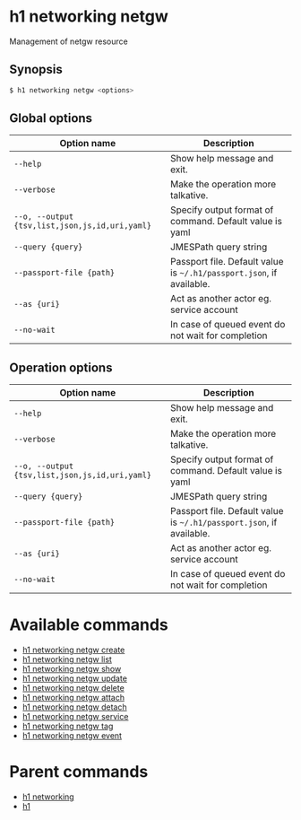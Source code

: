 
# h1 networking netgw

Management of netgw resource

## Synopsis

```bash
$ h1 networking netgw <options>
```

## Global options

| Option name                                        | Description                                                              |
| -------------------------------------------------- | ------------------------------------------------------------------------ |
| ```--help```                                       | Show help message and exit.                                              |
| ```--verbose```                                    | Make the operation more talkative.                                       |
| ```--o, --output {tsv,list,json,js,id,uri,yaml}``` | Specify output format of command. Default value is yaml                  |
| ```--query {query}```                              | JMESPath query string                                                    |
| ```--passport-file {path}```                       | Passport file. Default value is ```~/.h1/passport.json```, if available. |
| ```--as {uri}```                                   | Act as another actor eg. service account                                 |
| ```--no-wait```                                    | In case of queued event do not wait for completion                       |

## Operation options

| Option name                                        | Description                                                              |
| -------------------------------------------------- | ------------------------------------------------------------------------ |
| ```--help```                                       | Show help message and exit.                                              |
| ```--verbose```                                    | Make the operation more talkative.                                       |
| ```--o, --output {tsv,list,json,js,id,uri,yaml}``` | Specify output format of command. Default value is yaml                  |
| ```--query {query}```                              | JMESPath query string                                                    |
| ```--passport-file {path}```                       | Passport file. Default value is ```~/.h1/passport.json```, if available. |
| ```--as {uri}```                                   | Act as another actor eg. service account                                 |
| ```--no-wait```                                    | In case of queued event do not wait for completion                       |

# Available commands

* [h1 networking netgw create](./create/README.md)
* [h1 networking netgw list](./list/README.md)
* [h1 networking netgw show](./show/README.md)
* [h1 networking netgw update](./update/README.md)
* [h1 networking netgw delete](./delete/README.md)
* [h1 networking netgw attach](./attach/README.md)
* [h1 networking netgw detach](./detach/README.md)
* [h1 networking netgw service](./service/README.md)
* [h1 networking netgw tag](./tag/README.md)
* [h1 networking netgw event](./event/README.md)

# Parent commands

* [h1 networking](./../README.md)
* [h1](./../../README.md)
